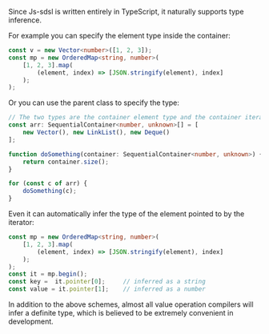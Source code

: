 Since Js-sdsl is written entirely in TypeScript, it naturally supports type inference.

For example you can specify the element type inside the container:

```typescript
const v = new Vector<number>([1, 2, 3]);
const mp = new OrderedMap<string, number>(
    [1, 2, 3].map(
        (element, index) => [JSON.stringify(element), index]
    );
);
```

Or you can use the parent class to specify the type:

```typescript
// The two types are the container element type and the container iterator pointer type
const arr: SequentialContainer<number, unknown>[] = [
    new Vector(), new LinkList(), new Deque()
];

function doSomething(container: SequentialContainer<number, unknown>) {
    return container.size();
}

for (const c of arr) {
    doSomething(c);
}

```

Even it can automatically infer the type of the element pointed to by the iterator:

```typescript
const mp = new OrderedMap<string, number>(
    [1, 2, 3].map(
        (element, index) => [JSON.stringify(element), index]
    );
);
const it = mp.begin();
const key =  it.pointer[0];     // inferred as a string
const value = it.pointer[1];    // inferred as a number
```


In addition to the above schemes, almost all value operation compilers will infer a definite type, which is believed to be extremely convenient in development.
